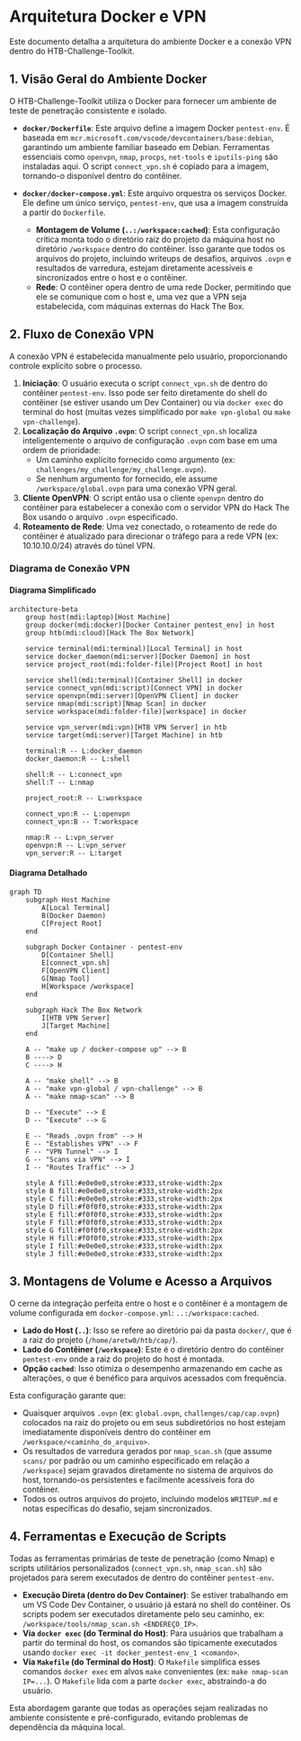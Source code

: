 # Arquitetura Docker e VPN

Este documento detalha a arquitetura do ambiente Docker e a conexão VPN dentro do HTB-Challenge-Toolkit.

## 1. Visão Geral do Ambiente Docker

O HTB-Challenge-Toolkit utiliza o Docker para fornecer um ambiente de teste de penetração consistente e isolado.

-   **`docker/Dockerfile`**: Este arquivo define a imagem Docker `pentest-env`. É baseada em `mcr.microsoft.com/vscode/devcontainers/base:debian`, garantindo um ambiente familiar baseado em Debian. Ferramentas essenciais como `openvpn`, `nmap`, `procps`, `net-tools` e `iputils-ping` são instaladas aqui. O script `connect_vpn.sh` é copiado para a imagem, tornando-o disponível dentro do contêiner.

-   **`docker/docker-compose.yml`**: Este arquivo orquestra os serviços Docker. Ele define um único serviço, `pentest-env`, que usa a imagem construída a partir do `Dockerfile`.
    -   **Montagem de Volume (`..:/workspace:cached`)**: Esta configuração crítica monta todo o diretório raiz do projeto da máquina host no diretório `/workspace` dentro do contêiner. Isso garante que todos os arquivos do projeto, incluindo writeups de desafios, arquivos `.ovpn` e resultados de varredura, estejam diretamente acessíveis e sincronizados entre o host e o contêiner.
    -   **Rede**: O contêiner opera dentro de uma rede Docker, permitindo que ele se comunique com o host e, uma vez que a VPN seja estabelecida, com máquinas externas do Hack The Box.

## 2. Fluxo de Conexão VPN

A conexão VPN é estabelecida manualmente pelo usuário, proporcionando controle explícito sobre o processo.

1.  **Iniciação**: O usuário executa o script `connect_vpn.sh` de dentro do contêiner `pentest-env`. Isso pode ser feito diretamente do shell do contêiner (se estiver usando um Dev Container) ou via `docker exec` do terminal do host (muitas vezes simplificado por `make vpn-global` ou `make vpn-challenge`).
2.  **Localização do Arquivo `.ovpn`**: O script `connect_vpn.sh` localiza inteligentemente o arquivo de configuração `.ovpn` com base em uma ordem de prioridade:
    *   Um caminho explícito fornecido como argumento (ex: `challenges/my_challenge/my_challenge.ovpn`).
    *   Se nenhum argumento for fornecido, ele assume `/workspace/global.ovpn` para uma conexão VPN geral.
3.  **Cliente OpenVPN**: O script então usa o cliente `openvpn` dentro do contêiner para estabelecer a conexão com o servidor VPN do Hack The Box usando o arquivo `.ovpn` especificado.
4.  **Roteamento de Rede**: Uma vez conectado, o roteamento de rede do contêiner é atualizado para direcionar o tráfego para a rede VPN (ex: 10.10.10.0/24) através do túnel VPN.

### Diagrama de Conexão VPN

#### Diagrama Simplificado

```mermaid
architecture-beta
    group host(mdi:laptop)[Host Machine]
    group docker(mdi:docker)[Docker Container pentest_env] in host
    group htb(mdi:cloud)[Hack The Box Network]

    service terminal(mdi:terminal)[Local Terminal] in host
    service docker_daemon(mdi:server)[Docker Daemon] in host
    service project_root(mdi:folder-file)[Project Root] in host

    service shell(mdi:terminal)[Container Shell] in docker
    service connect_vpn(mdi:script)[Connect VPN] in docker
    service openvpn(mdi:server)[OpenVPN Client] in docker
    service nmap(mdi:script)[Nmap Scan] in docker
    service workspace(mdi:folder-file)[workspace] in docker

    service vpn_server(mdi:vpn)[HTB VPN Server] in htb
    service target(mdi:server)[Target Machine] in htb

    terminal:R -- L:docker_daemon
    docker_daemon:R -- L:shell

    shell:R -- L:connect_vpn
    shell:T -- L:nmap

    project_root:R -- L:workspace

    connect_vpn:R -- L:openvpn
    connect_vpn:B -- T:workspace

    nmap:R -- L:vpn_server
    openvpn:R -- L:vpn_server
    vpn_server:R -- L:target
```

#### Diagrama Detalhado

```mermaid
graph TD
    subgraph Host Machine
        A[Local Terminal]
        B(Docker Daemon)
        C[Project Root]
    end

    subgraph Docker Container - pentest-env
        D[Container Shell]
        E[connect_vpn.sh]
        F[OpenVPN Client]
        G[Nmap Tool]
        H[Workspace /workspace]
    end

    subgraph Hack The Box Network
        I[HTB VPN Server]
        J[Target Machine]
    end

    A -- "make up / docker-compose up" --> B
    B ----> D
    C ----> H

    A -- "make shell" --> B
    A -- "make vpn-global / vpn-challenge" --> B
    A -- "make nmap-scan" --> B

    D -- "Execute" --> E
    D -- "Execute" --> G

    E -- "Reads .ovpn from" --> H
    E -- "Establishes VPN" --> F
    F -- "VPN Tunnel" --> I
    G -- "Scans via VPN" --> I
    I -- "Routes Traffic" --> J

    style A fill:#e0e0e0,stroke:#333,stroke-width:2px
    style B fill:#e0e0e0,stroke:#333,stroke-width:2px
    style C fill:#e0e0e0,stroke:#333,stroke-width:2px
    style D fill:#f0f0f0,stroke:#333,stroke-width:2px
    style E fill:#f0f0f0,stroke:#333,stroke-width:2px
    style F fill:#f0f0f0,stroke:#333,stroke-width:2px
    style G fill:#f0f0f0,stroke:#333,stroke-width:2px
    style H fill:#f0f0f0,stroke:#333,stroke-width:2px
    style I fill:#e0e0e0,stroke:#333,stroke-width:2px
    style J fill:#e0e0e0,stroke:#333,stroke-width:2px
```

## 3. Montagens de Volume e Acesso a Arquivos

O cerne da integração perfeita entre o host e o contêiner é a montagem de volume configurada em `docker-compose.yml`: `..:/workspace:cached`.

-   **Lado do Host (`..`)**: Isso se refere ao diretório pai da pasta `docker/`, que é a raiz do projeto (`/home/aretw0/htb/cap/`).
-   **Lado do Contêiner (`/workspace`)**: Este é o diretório dentro do contêiner `pentest-env` onde a raiz do projeto do host é montada.
-   **Opção `cached`**: Isso otimiza o desempenho armazenando em cache as alterações, o que é benéfico para arquivos acessados com frequência.

Esta configuração garante que:
-   Quaisquer arquivos `.ovpn` (ex: `global.ovpn`, `challenges/cap/cap.ovpn`) colocados na raiz do projeto ou em seus subdiretórios no host estejam imediatamente disponíveis dentro do contêiner em `/workspace/<caminho_do_arquivo>`.
-   Os resultados de varredura gerados por `nmap_scan.sh` (que assume `scans/` por padrão ou um caminho especificado em relação a `/workspace`) sejam gravados diretamente no sistema de arquivos do host, tornando-os persistentes e facilmente acessíveis fora do contêiner.
-   Todos os outros arquivos do projeto, incluindo modelos `WRITEUP.md` e notas específicas do desafio, sejam sincronizados.

## 4. Ferramentas e Execução de Scripts

Todas as ferramentas primárias de teste de penetração (como Nmap) e scripts utilitários personalizados (`connect_vpn.sh`, `nmap_scan.sh`) são projetados para serem executados de dentro do contêiner `pentest-env`.

-   **Execução Direta (dentro do Dev Container)**: Se estiver trabalhando em um VS Code Dev Container, o usuário já estará no shell do contêiner. Os scripts podem ser executados diretamente pelo seu caminho, ex: `/workspace/tools/nmap_scan.sh <ENDEREÇO_IP>`.
-   **Via `docker exec` (do Terminal do Host)**: Para usuários que trabalham a partir do terminal do host, os comandos são tipicamente executados usando `docker exec -it docker_pentest-env_1 <comando>`.
-   **Via `Makefile` (do Terminal do Host)**: O `Makefile` simplifica esses comandos `docker exec` em alvos `make` convenientes (ex: `make nmap-scan IP=...`). O `Makefile` lida com a parte `docker exec`, abstraindo-a do usuário.

Esta abordagem garante que todas as operações sejam realizadas no ambiente consistente e pré-configurado, evitando problemas de dependência da máquina local.
